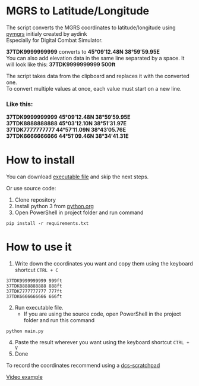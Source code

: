 # MGRS to Latitude/Longitude
The script converts the MGRS coordinates to latitude/longitude using [pymgrs](https://github.com/aydink/pymgrs) initialy created by aydink<br/>
Especially for Digital Combat Simulator.

**37TDK9999999999** converts to **45°09′12.48N 38°59′59.95E**<br/>
You can also add elevation data in the same line separated by a space. It will look like this: **37TDK9999999999 500ft**<br/>

The script takes data from the clipboard and replaces it with the converted one.<br/>
To convert multiple values at once, each value must start on a new line.

### Like this:
**37TDK9999999999 45°09′12.48N 38°59′59.95E<br/>**
**37TDK8888888888 45°03′12.10N 38°51′31.97E<br/>**
**37TDK7777777777 44°57′11.09N 38°43′05.76E<br/>**
**37TDK6666666666 44°51′09.46N 38°34′41.31E<br/>**

# How to install
You can download [executable file](https://github.com/ElecTrOoD/MGRStoLatLon/releases/tag/v1.0) and skip the next steps.

Or use source code:
1. Clone repository
2. Install python 3 from [python.org](https://www.python.org/)
3. Open PowerShell in project folder and run command
 ```
 pip install -r requirements.txt
 ```

# How to use it
1. Write down the coordinates you want and copy them using the keyboard shortcut `CTRL + C`
```
37TDK9999999999 999ft
37TDK8888888888 888ft
37TDK7777777777 777ft
37TDK6666666666 666ft
```
2. Run executable file.
   - If you are using the source code, open PowerShell in the project folder and run this command
 ```
 python main.py
 ```
4. Paste the result wherever you want using the keyboard shortcut `CTRL + V`
5. Done

To record the coordinates recommend using a [dcs-scratchpad](https://github.com/rkusa/dcs-scratchpad)

[Video example](https://youtu.be/hB0QEtUL6IQ)
